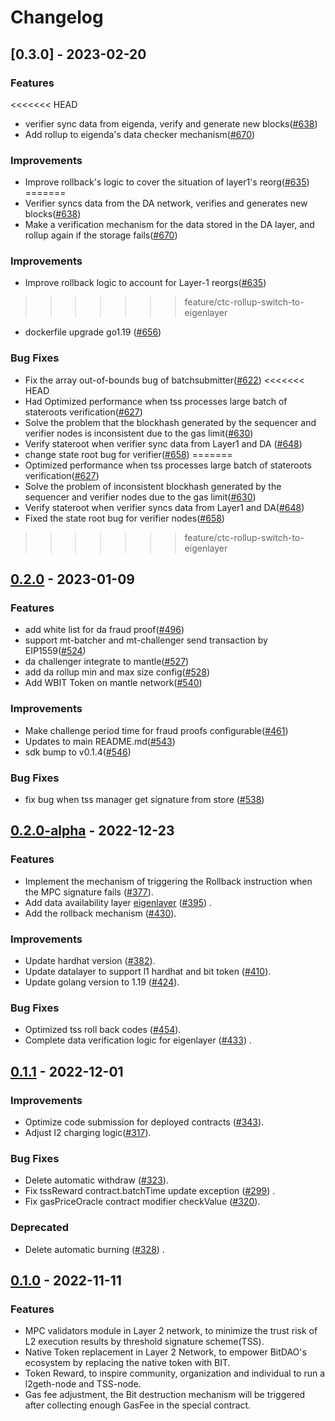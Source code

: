 # Changelog

## [0.3.0] - 2023-02-20

### Features
<<<<<<< HEAD
- verifier sync data from eigenda, verify and generate new blocks([#638](https://github.com/mantlenetworkio/mantle/pull/638))
- Add rollup to eigenda's data checker mechanism([#670](https://github.com/mantlenetworkio/mantle/pull/670))

### Improvements
- Improve rollback's logic to cover the situation of layer1's reorg([#635](https://github.com/mantlenetworkio/mantle/pull/635))
=======
- Verifier syncs data from the DA network, verifies and generates new blocks([#638](https://github.com/mantlenetworkio/mantle/pull/638))
- Make a verification mechanism for the data stored in the DA layer, and rollup again if the storage fails([#670](https://github.com/mantlenetworkio/mantle/pull/670))

### Improvements
- Improve rollback logic to account for Layer-1 reorgs([#635](https://github.com/mantlenetworkio/mantle/pull/635))
>>>>>>> feature/ctc-rollup-switch-to-eigenlayer
- dockerfile upgrade go1.19 ([#656](https://github.com/mantlenetworkio/mantle/pull/656))

### Bug Fixes
- Fix the array out-of-bounds bug of batchsubmitter([#622](https://github.com/mantlenetworkio/mantle/pull/622))
<<<<<<< HEAD
- Had Optimized performance when tss processes large batch of stateroots verification([#627](https://github.com/mantlenetworkio/mantle/pull/627))
- Solve the problem that the blockhash generated by the sequencer and verifier nodes is inconsistent due to the gas limit([#630](https://github.com/mantlenetworkio/mantle/pull/630))
- Verify stateroot when verifier sync data from Layer1 and DA ([#648](https://github.com/mantlenetworkio/mantle/pull/648))
- change state root bug for verifier([#658](https://github.com/mantlenetworkio/mantle/pull/658))
=======
- Optimized performance when tss processes large batch of stateroots verification([#627](https://github.com/mantlenetworkio/mantle/pull/627))
- Solve the problem of inconsistent blockhash generated by the sequencer and verifier nodes due to the gas limit([#630](https://github.com/mantlenetworkio/mantle/pull/630))
- Verify stateroot when verifier syncs data from Layer1 and DA([#648](https://github.com/mantlenetworkio/mantle/pull/648))
- Fixed the state root bug for verifier nodes([#658](https://github.com/mantlenetworkio/mantle/pull/658))
>>>>>>> feature/ctc-rollup-switch-to-eigenlayer

## [0.2.0](https://github.com/mantlenetworkio/mantle/commits/v0.2.0) - 2023-01-09

### Features
- add white list for da fraud proof([#496](https://github.com/mantlenetworkio/mantle/issues/496))
- support mt-batcher and mt-challenger send transaction by EIP1559([#524](https://github.com/mantlenetworkio/mantle/issues/524))
- da challenger integrate to mantle([#527](https://github.com/mantlenetworkio/mantle/issues/527))
- add da rollup min and max size config([#528](https://github.com/mantlenetworkio/mantle/issues/528))
- Add WBIT Token on mantle network([#540](https://github.com/mantlenetworkio/mantle/issues/540))

### Improvements
- Make challenge period time for fraud proofs configurable([#461](https://github.com/mantlenetworkio/mantle/pull/461))
- Updates to main README.md([#543](https://github.com/mantlenetworkio/mantle/pull/543))
- sdk bump to v0.1.4([#546](https://github.com/mantlenetworkio/mantle/pull/546))

### Bug Fixes
- fix bug when tss manager get signature from store ([#538](https://github.com/mantlenetworkio/mantle/pull/538))

## [0.2.0-alpha](https://github.com/mantlenetworkio/mantle/commits/v0.2.0-alpha) - 2022-12-23

### Features
- Implement the mechanism of triggering the Rollback instruction when the MPC signature fails ([#377](https://github.com/mantlenetworkio/mantle/pull/377)).
- Add data availability layer [eigenlayer](https://www.eigenlayer.com/) ([#395](https://github.com/mantlenetworkio/mantle/pull/395)) .
- Add the rollback mechanism ([#430](https://github.com/mantlenetworkio/mantle/pull/430)).

### Improvements
- Update hardhat version ([#382](https://github.com/mantlenetworkio/mantle/pull/382)).
- Update datalayer to support l1 hardhat and bit token ([#410](https://github.com/mantlenetworkio/mantle/pull/410)).
- Update golang version to 1.19 ([#424](https://github.com/mantlenetworkio/mantle/pull/424)).

### Bug Fixes
- Optimized tss roll back codes ([#454](https://github.com/mantlenetworkio/mantle/pull/454)).
- Complete data verification logic for eigenlayer ([#433](https://github.com/mantlenetworkio/mantle/pull/433)) .

## [0.1.1](https://github.com/mantlenetworkio/mantle/commits/v0.1.1) - 2022-12-01


### Improvements
- Optimize code submission for deployed contracts ([#343](https://github.com/mantlenetworkio/mantle/pull/343)).
- Adjust l2 charging logic([#317](https://github.com/mantlenetworkio/mantle/pull/317)).

### Bug Fixes
- Delete automatic withdraw ([#323](https://github.com/mantlenetworkio/mantle/pull/323)).
- Fix tssReward contract.batchTime update exception ([#299](https://github.com/mantlenetworkio/mantle/pull/299)) .
- Fix gasPriceOracle contract modifier checkValue ([#320](https://github.com/mantlenetworkio/mantle/pull/320)).

### Deprecated
- Delete automatic burning ([#328](https://github.com/mantlenetworkio/mantle/pull/328)) .

## [0.1.0](https://github.com/mantlenetworkio/mantle/commits/v0.1.0) - 2022-11-11


### Features
- MPC validators module in Layer 2 network, to minimize the trust risk of L2 execution results by threshold signature scheme(TSS).
- Native Token replacement in Layer 2 Network, to empower BitDAO's ecosystem by replacing the native token with BIT.
- Token Reward, to inspire community, organization and individual to run a l2geth-node and TSS-node.
- Gas fee adjustment, the Bit destruction mechanism will be triggered after collecting enough GasFee in the special contract.
